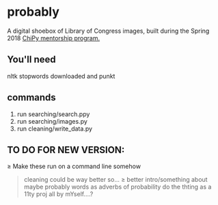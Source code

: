 # probably

A digital shoebox of Library of Congress images, built during the Spring 2018 [ChiPy mentorship program.](https://chipymentor.org/)

## You'll need

nltk stopwords downloaded and punkt

## commands

1. run searching/search.ppy
2. run searching/images.py
3. run cleaning/write_data.py

## TO DO FOR NEW VERSION:

≥ Make these run on a command line somehow

> cleaning could be way better so...
> ≥ better intro/something about maybe probably words as adverbs of probability
> do the thting as a 11ty proj all by mYself....?
